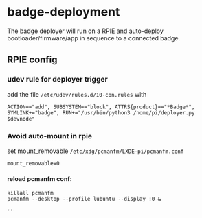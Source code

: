 # badge-deployment

The badge deployer will run on a RPIE and auto-deploy bootloader/firmware/app in sequence to a connected badge.

## RPIE config

### udev rule for deployer trigger
add the file `/etc/udev/rules.d/10-con.rules` with
```udev
ACTION=="add", SUBSYSTEM=="block", ATTRS{product}=="*Badge*", SYMLINK+="badge", RUN+="/usr/bin/python3 /home/pi/deployer.py $devnode"
```

### Avoid auto-mount in rpie

set mount_removable `/etc/xdg/pcmanfm/LXDE-pi/pcmanfm.conf`
```
mount_removable=0
```
#### reload pcmanfm conf:
    killall pcmanfm
    pcmanfm --desktop --profile lubuntu --display :0 &
'''
